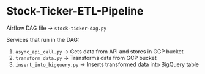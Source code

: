 # Stock-Ticker-ETL-Pipeline
 
Airflow DAG file -> `stock-ticker-dag.py`

Services that run in the DAG:
1. `async_api_call.py` -> Gets data from API and stores in GCP bucket
2. `transform_data.py` -> Transforms data from GCP bucket
3. `insert_into_bigquery.py` -> Inserts transformed data into BigQuery table
